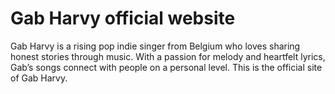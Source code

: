 # Gab Harvy official website
Gab Harvy is a rising pop indie singer from Belgium who loves sharing honest stories through music. With a passion for melody and heartfelt lyrics, Gab’s songs connect with people on a personal level. This is the official site of Gab Harvy.

